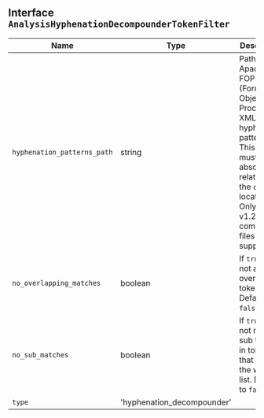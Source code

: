 ## Interface `AnalysisHyphenationDecompounderTokenFilter`

| Name | Type | Description |
| - | - | - |
| `hyphenation_patterns_path` | string | Path to an Apache FOP (Formatting Objects Processor) XML hyphenation pattern file. This path must be absolute or relative to the `config` location. Only FOP v1.2 compatible files are supported. |
| `no_overlapping_matches` | boolean | If `true`, do not allow overlapping tokens. Defaults to `false`. |
| `no_sub_matches` | boolean | If `true`, do not match sub tokens in tokens that are in the word list. Defaults to `false`. |
| `type` | 'hyphenation_decompounder' | &nbsp; |
